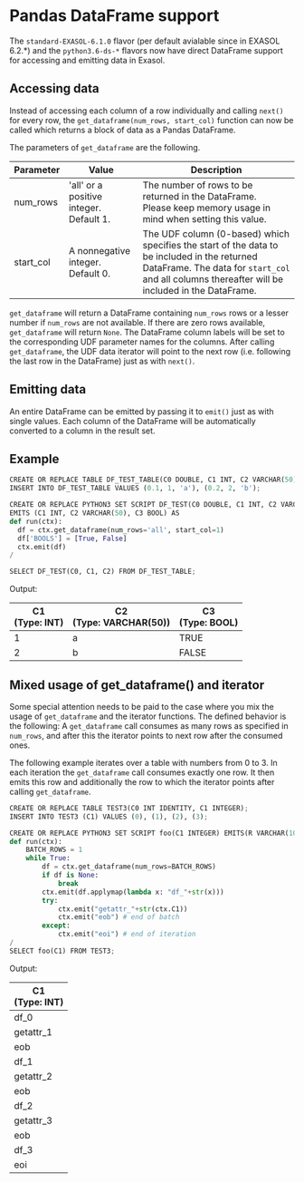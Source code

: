 # Pandas DataFrame support
The `standard-EXASOL-6.1.0` flavor (per default avialable since in EXASOL 6.2.*) and the `python3.6-ds-*` flavors now have direct DataFrame support for accessing and emitting data in Exasol.

## Accessing data
Instead of accessing each column of a row individually and calling `next()` for every row, the `get_dataframe(num_rows, start_col)` function can now be called which returns a block of data as a Pandas DataFrame.

The parameters of `get_dataframe` are the following.

| Parameter | Value | Description |
| ----- | ----- | ----- |
| num_rows | 'all' or a positive integer. Default 1. | The number of rows to be returned in the DataFrame.<br>Please keep memory usage in mind when setting this value. |
| start_col | A nonnegative integer. Default 0. | The UDF column (0-based) which specifies the start of the data to be included in the returned DataFrame. The data for `start_col` and all columns thereafter will be included in the DataFrame. |

`get_dataframe` will return a DataFrame containing `num_rows` rows or a lesser number if `num_rows` are not available. If there are zero rows available, `get_dataframe` will return `None`. The DataFrame column labels will be set to the corresponding UDF parameter names for the columns. After calling `get_dataframe`, the UDF data iterator will point to the next row (i.e. following the last row in the DataFrame) just as with `next()`.

## Emitting data
An entire DataFrame can be emitted by passing it to `emit()` just as with single values. Each column of the DataFrame will be  automatically converted to a column in the result set.

## Example
```python
CREATE OR REPLACE TABLE DF_TEST_TABLE(C0 DOUBLE, C1 INT, C2 VARCHAR(50));
INSERT INTO DF_TEST_TABLE VALUES (0.1, 1, 'a'), (0.2, 2, 'b');

CREATE OR REPLACE PYTHON3 SET SCRIPT DF_TEST(C0 DOUBLE, C1 INT, C2 VARCHAR(50))
EMITS (C1 INT, C2 VARCHAR(50), C3 BOOL) AS
def run(ctx):
  df = ctx.get_dataframe(num_rows='all', start_col=1)
  df['BOOLS'] = [True, False]
  ctx.emit(df)
/

SELECT DF_TEST(C0, C1, C2) FROM DF_TEST_TABLE;
```
Output:

| C1<br>(Type: INT) | C2<br>(Type: VARCHAR(50)) | C3<br>(Type: BOOL) |
| --- | --- | --- |
| 1 | a | TRUE |
| 2 | b | FALSE |


## Mixed usage of get_dataframe() and iterator

Some special attention needs to be paid to the case where you mix the usage of `get_dataframe` and the iterator functions. The defined behavior is the following: A `get_dataframe` call consumes as many rows as specified in `num_rows`, and after this the iterator points to next row after the consumed ones.

The following example iterates over a table with numbers from 0 to 3. In each iteration the `get_dataframe` call consumes exactly one row. It then emits this row and additionally the row to which the iterator points after calling `get_dataframe`.

```python
CREATE OR REPLACE TABLE TEST3(C0 INT IDENTITY, C1 INTEGER);
INSERT INTO TEST3 (C1) VALUES (0), (1), (2), (3);

CREATE OR REPLACE PYTHON3 SET SCRIPT foo(C1 INTEGER) EMITS(R VARCHAR(1000)) AS
def run(ctx):
    BATCH_ROWS = 1
    while True:
        df = ctx.get_dataframe(num_rows=BATCH_ROWS)
        if df is None:
            break
        ctx.emit(df.applymap(lambda x: "df_"+str(x)))
        try:
            ctx.emit("getattr_"+str(ctx.C1))
            ctx.emit("eob") # end of batch
        except:
            ctx.emit("eoi") # end of iteration
/
SELECT foo(C1) FROM TEST3;
```

Output:


| C1<br>(Type: INT) |
| --- |
| df_0 |
| getattr_1 |
| eob |
| df_1 |
| getattr_2 |
| eob |
| df_2 |
| getattr_3 |
| eob |
|  df_3 |
| eoi |
